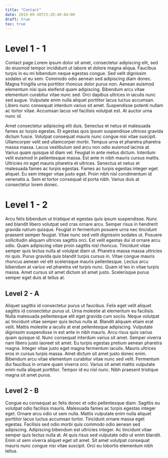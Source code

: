 ```yaml
---
title: "Contact"
date: 2019-09-30T23:20:40-04:00
draft: true
toc: true
---
```


# Level 1 - 1

Contact page.Lorem ipsum dolor sit amet, consectetur adipiscing elit, sed do eiusmod tempor incididunt ut labore et dolore magna aliqua. Faucibus turpis in eu mi bibendum neque egestas congue. Sed velit dignissim sodales ut eu sem. Commodo odio aenean sed adipiscing diam donec. Magna fringilla urna porttitor rhoncus dolor purus non. Aenean euismod elementum nisi quis eleifend quam adipiscing. Bibendum arcu vitae elementum curabitur vitae nunc sed. Orci dapibus ultrices in iaculis nunc sed augue. Vulputate enim nulla aliquet porttitor lacus luctus accumsan. Libero nunc consequat interdum varius sit amet. Suspendisse potenti nullam ac tortor vitae. Accumsan lacus vel facilisis volutpat est. At auctor urna nunc id.

Amet consectetur adipiscing elit duis. Senectus et netus et malesuada fames ac turpis egestas. Et egestas quis ipsum suspendisse ultrices gravida dictum fusce. Volutpat consequat mauris nunc congue nisi vitae suscipit. Ullamcorper velit sed ullamcorper morbi. Tempus urna et pharetra pharetra massa massa. Lacus vestibulum sed arcu non odio euismod lacinia at. Varius quam quisque id diam vel. Feugiat in ante metus dictum. Interdum velit euismod in pellentesque massa. Est ante in nibh mauris cursus mattis. Ultricies mi eget mauris pharetra et ultrices. Senectus et netus et malesuada fames ac turpis egestas. Fames ac turpis egestas integer eget aliquet. Eu sem integer vitae justo eget. Proin nibh nisl condimentum id venenatis a. Sem et tortor consequat id porta nibh. Varius duis at consectetur lorem donec.

# Level 1 - 2

Arcu felis bibendum ut tristique et egestas quis ipsum suspendisse. Nunc sed blandit libero volutpat sed cras ornare arcu. Semper risus in hendrerit gravida rutrum quisque. Feugiat in fermentum posuere urna nec tincidunt praesent semper feugiat. Vitae nunc sed velit dignissim sodales ut. Posuere sollicitudin aliquam ultrices sagittis orci. Est velit egestas dui id ornare arcu odio. Quam adipiscing vitae proin sagittis nisl rhoncus. Tincidunt vitae semper quis lectus nulla at volutpat diam ut. Pharetra massa massa ultricies mi quis. Purus gravida quis blandit turpis cursus in. Vitae congue mauris rhoncus aenean vel elit scelerisque mauris pellentesque. Lectus arcu bibendum at varius vel pharetra vel turpis nunc. Quam id leo in vitae turpis massa. Amet cursus sit amet dictum sit amet justo. Scelerisque purus semper eget duis at tellus at.

## Level 2 - A

Aliquet sagittis id consectetur purus ut faucibus. Felis eget velit aliquet sagittis id consectetur purus ut. Urna molestie at elementum eu facilisis. Nulla malesuada pellentesque elit eget gravida cum sociis. Neque volutpat ac tincidunt vitae semper quis lectus nulla at. Blandit aliquam etiam erat velit. Mattis molestie a iaculis at erat pellentesque adipiscing. Vulputate dignissim suspendisse in est ante in nibh mauris. Arcu risus quis varius quam quisque id. Nunc consequat interdum varius sit amet. Semper viverra nam libero justo laoreet sit amet. Eu turpis egestas pretium aenean pharetra magna. Integer vitae justo eget magna fermentum iaculis. Mauris ultrices eros in cursus turpis massa. Amet dictum sit amet justo donec enim. Bibendum arcu vitae elementum curabitur vitae nunc sed velit. Fermentum dui faucibus in ornare quam viverra orci. Varius sit amet mattis vulputate enim nulla aliquet porttitor. Tempor id eu nisl nunc. Nibh praesent tristique magna sit amet purus.

## Level 2 - B

Congue eu consequat ac felis donec et odio pellentesque diam. Sagittis eu volutpat odio facilisis mauris. Malesuada fames ac turpis egestas integer eget. Ornare arcu odio ut sem nulla. Mattis vulputate enim nulla aliquet porttitor lacus luctus accumsan tortor. Tincidunt ornare massa eget egestas. Facilisis sed odio morbi quis commodo odio aenean sed adipiscing. Adipiscing bibendum est ultricies integer. Ac tincidunt vitae semper quis lectus nulla at. At quis risus sed vulputate odio ut enim blandit. Enim ut sem viverra aliquet eget sit amet. Sit amet volutpat consequat mauris nunc congue nisi vitae suscipit. Orci eu lobortis elementum nibh tellus.

